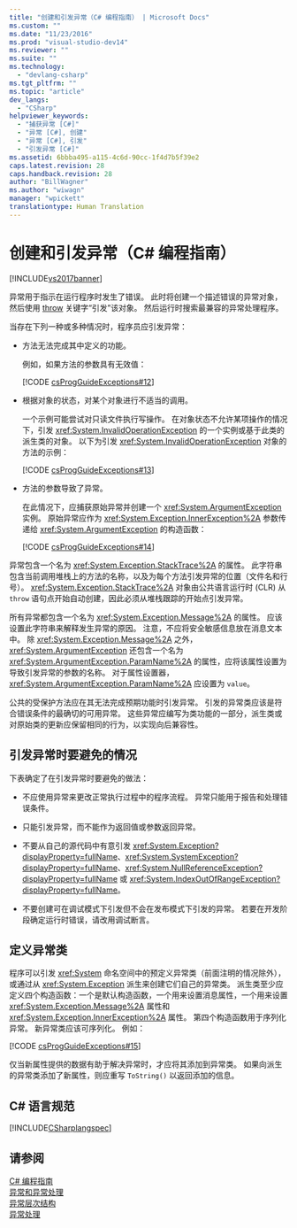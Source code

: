 ```yaml
---
title: "创建和引发异常（C# 编程指南） | Microsoft Docs"
ms.custom: ""
ms.date: "11/23/2016"
ms.prod: "visual-studio-dev14"
ms.reviewer: ""
ms.suite: ""
ms.technology: 
  - "devlang-csharp"
ms.tgt_pltfrm: ""
ms.topic: "article"
dev_langs: 
  - "CSharp"
helpviewer_keywords: 
  - "捕获异常 [C#]"
  - "异常 [C#], 创建"
  - "异常 [C#], 引发"
  - "引发异常 [C#]"
ms.assetid: 6bbba495-a115-4c6d-90cc-1f4d7b5f39e2
caps.latest.revision: 28
caps.handback.revision: 28
author: "BillWagner"
ms.author: "wiwagn"
manager: "wpickett"
translationtype: Human Translation
---
```

# 创建和引发异常（C# 编程指南）
[!INCLUDE[vs2017banner](../../../csharp/includes/vs2017banner.md)]

异常用于指示在运行程序时发生了错误。  此时将创建一个描述错误的异常对象，然后使用 [throw](../../../csharp/language-reference/keywords/throw.md) 关键字“引发”该对象。  然后运行时搜索最兼容的异常处理程序。  
  
 当存在下列一种或多种情况时，程序员应引发异常：  
  
-   方法无法完成其中定义的功能。  
  
     例如，如果方法的参数具有无效值：  
  
     [!CODE [csProgGuideExceptions#12](../CodeSnippet/VS_Snippets_VBCSharp/csProgGuideExceptions#12)]  
  
-   根据对象的状态，对某个对象进行不适当的调用。  
  
     一个示例可能尝试对只读文件执行写操作。  在对象状态不允许某项操作的情况下，引发 <xref:System.InvalidOperationException> 的一个实例或基于此类的派生类的对象。  以下为引发 <xref:System.InvalidOperationException> 对象的方法的示例：  
  
     [!CODE [csProgGuideExceptions#13](../CodeSnippet/VS_Snippets_VBCSharp/csProgGuideExceptions#13)]  
  
-   方法的参数导致了异常。  
  
     在此情况下，应捕获原始异常并创建一个 <xref:System.ArgumentException> 实例。  原始异常应作为 <xref:System.Exception.InnerException%2A> 参数传递给 <xref:System.ArgumentException> 的构造函数：  
  
     [!CODE [csProgGuideExceptions#14](../CodeSnippet/VS_Snippets_VBCSharp/csProgGuideExceptions#14)]  
  
 异常包含一个名为 <xref:System.Exception.StackTrace%2A> 的属性。  此字符串包含当前调用堆栈上的方法的名称，以及为每个方法引发异常的位置（文件名和行号）。  <xref:System.Exception.StackTrace%2A> 对象由公共语言运行时 \(CLR\) 从 `throw` 语句点开始自动创建，因此必须从堆栈跟踪的开始点引发异常。  
  
 所有异常都包含一个名为 <xref:System.Exception.Message%2A> 的属性。  应该设置此字符串来解释发生异常的原因。  注意，不应将安全敏感信息放在消息文本中。  除 <xref:System.Exception.Message%2A> 之外，<xref:System.ArgumentException> 还包含一个名为 <xref:System.ArgumentException.ParamName%2A> 的属性，应将该属性设置为导致引发异常的参数的名称。  对于属性设置器，<xref:System.ArgumentException.ParamName%2A> 应设置为 `value`。  
  
 公共的受保护方法应在其无法完成预期功能时引发异常。  引发的异常类应该是符合错误条件的最确切的可用异常。  这些异常应编写为类功能的一部分，派生类或对原始类的更新应保留相同的行为，以实现向后兼容性。  
  
## 引发异常时要避免的情况  
 下表确定了在引发异常时要避免的做法：  
  
-   不应使用异常来更改正常执行过程中的程序流程。  异常只能用于报告和处理错误条件。  
  
-   只能引发异常，而不能作为返回值或参数返回异常。  
  
-   不要从自己的源代码中有意引发 <xref:System.Exception?displayProperty=fullName>、<xref:System.SystemException?displayProperty=fullName>、<xref:System.NullReferenceException?displayProperty=fullName> 或 <xref:System.IndexOutOfRangeException?displayProperty=fullName>。  
  
-   不要创建可在调试模式下引发但不会在发布模式下引发的异常。  若要在开发阶段确定运行时错误，请改用调试断言。  
  
## 定义异常类  
 程序可以引发 <xref:System> 命名空间中的预定义异常类（前面注明的情况除外），或通过从 <xref:System.Exception> 派生来创建它们自己的异常类。  派生类至少应定义四个构造函数：一个是默认构造函数，一个用来设置消息属性，一个用来设置 <xref:System.Exception.Message%2A> 属性和 <xref:System.Exception.InnerException%2A> 属性。  第四个构造函数用于序列化异常。  新异常类应该可序列化。  例如：  
  
 [!CODE [csProgGuideExceptions#15](../CodeSnippet/VS_Snippets_VBCSharp/csProgGuideExceptions#15)]  
  
 仅当新属性提供的数据有助于解决异常时，才应将其添加到异常类。  如果向派生的异常类添加了新属性，则应重写 `ToString()` 以返回添加的信息。  
  
## C\# 语言规范  
 [!INCLUDE[CSharplangspec](../../../csharp/language-reference/keywords/includes/csharplangspec_md.md)]  
  
## 请参阅  
 [C\# 编程指南](../../../csharp/programming-guide/index.md)   
 [异常和异常处理](../../../csharp/programming-guide/exceptions/exceptions-and-exception-handling.md)   
 [异常层次结构](../Topic/Exception%20Hierarchy.md)   
 [异常处理](../../../csharp/programming-guide/exceptions/exception-handling.md)